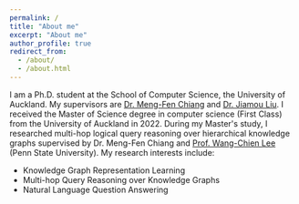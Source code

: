 ```yaml
---
permalink: /
title: "About me"
excerpt: "About me"
author_profile: true
redirect_from: 
  - /about/
  - /about.html
---
```


I am a Ph.D. student at the School of Computer Science, the University of Auckland. My supervisors are [Dr. Meng-Fen Chiang](https://ankechiang.github.io/) and [Dr. Jiamou Liu](https://www.cs.auckland.ac.nz/~jliu036/). I received the Master of Science degree in computer science (First Class) from the University of Auckland in 2022. During my Master's study, I researched multi-hop logical query reasoning over hierarchical knowledge graphs supervised by Dr. Meng-Fen Chiang and [Prof. Wang-Chien Lee](https://sites.psu.edu/wlee/) (Penn State University). My research interests include:
* Knowledge Graph Representation Learning
* Multi-hop Query Reasoning over Knowledge Graphs
* Natural Language Question Answering

